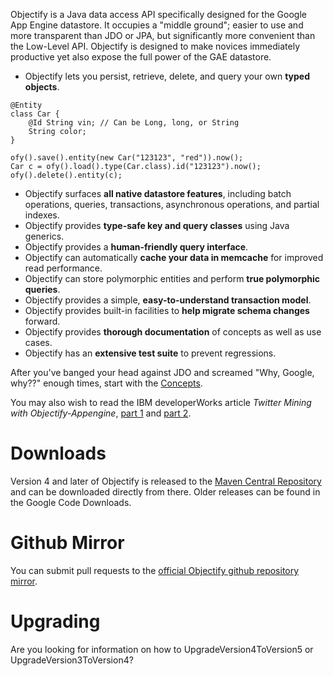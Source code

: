 Objectify is a Java data access API specifically designed for the Google App Engine datastore.  It occupies a "middle ground"; easier to use and more transparent than JDO or JPA, but significantly more convenient than the Low-Level API.  Objectify is designed to make novices immediately productive yet also expose the full power of the GAE datastore.

  * Objectify lets you persist, retrieve, delete, and query your own **typed objects**.
```
@Entity
class Car {
    @Id String vin; // Can be Long, long, or String
    String color;
}
  
ofy().save().entity(new Car("123123", "red")).now();
Car c = ofy().load().type(Car.class).id("123123").now();
ofy().delete().entity(c);
```
  * Objectify surfaces **all native datastore features**, including batch operations, queries, transactions, asynchronous operations, and partial indexes.
  * Objectify provides **type-safe key and query classes** using Java generics.
  * Objectify provides a **human-friendly query interface**.
  * Objectify can automatically **cache your data in memcache** for improved read performance.
  * Objectify can store polymorphic entities and perform **true polymorphic queries**.
  * Objectify provides a simple, **easy-to-understand transaction model**.
  * Objectify provides built-in facilities to **help migrate schema changes** forward.
  * Objectify provides **thorough documentation** of concepts as well as use cases.
  * Objectify has an **extensive test suite** to prevent regressions.

After you've banged your head against JDO and screamed "Why, Google, why??" enough times, start with the [Concepts](Concepts.md).

You may also wish to read the IBM developerWorks article _Twitter Mining with Objectify-Appengine_, [part 1](http://www.ibm.com/developerworks/java/library/j-javadev2-13/index.html) and [part 2](http://www.ibm.com/developerworks/java/library/j-javadev2-14/index.html).

# Downloads #

Version 4 and later of Objectify is released to the [Maven Central Repository](MavenRepository.md) and can be downloaded directly from there.  Older releases can be found in the Google Code Downloads.

# Github Mirror #

You can submit pull requests to the [official Objectify github repository mirror](https://github.com/stickfigure/objectify).

# Upgrading #

Are you looking for information on how to UpgradeVersion4ToVersion5 or UpgradeVersion3ToVersion4?